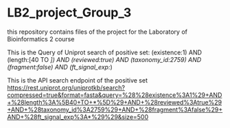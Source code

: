 # LB2_project_Group_3
this repository contains files of the project for the Laboratory of Bioinformatics 2 course


This is the Query of Uniprot search of positive set:
(existence:1) AND (length:[40 TO *]) AND (reviewed:true) AND (taxonomy_id:2759) AND (fragment:false) AND (ft_signal_exp:*)


This is the API search endpoint of the positive set
https://rest.uniprot.org/uniprotkb/search?compressed=true&format=fasta&query=%28%28existence%3A1%29+AND+%28length%3A%5B40+TO+*%5D%29+AND+%28reviewed%3Atrue%29+AND+%28taxonomy_id%3A2759%29+AND+%28fragment%3Afalse%29+AND+%28ft_signal_exp%3A*%29%29&size=500